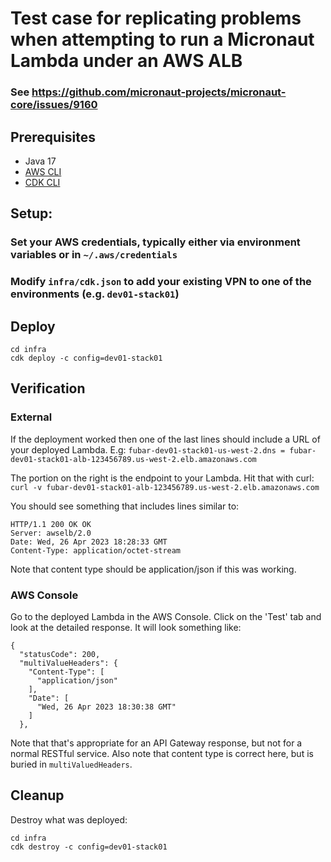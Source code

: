 # Test case for replicating problems when attempting to run a Micronaut Lambda under an AWS ALB

### See https://github.com/micronaut-projects/micronaut-core/issues/9160

## Prerequisites

- Java 17
- [AWS CLI](https://aws.amazon.com/cli/)
- [CDK CLI](https://docs.aws.amazon.com/cdk/v2/guide/cli.html)

## Setup:

### Set your AWS credentials, typically either via environment variables or in `~/.aws/credentials`

### Modify `infra/cdk.json` to add your existing VPN to one of the environments (e.g. `dev01-stack01`)

## Deploy

```
cd infra
cdk deploy -c config=dev01-stack01
```

## Verification

### External
If the deployment worked then one of the last lines should include a URL of your deployed Lambda.
E.g:
`fubar-dev01-stack01-us-west-2.dns = fubar-dev01-stack01-alb-123456789.us-west-2.elb.amazonaws.com`

The portion on the right is the endpoint to your Lambda. Hit that with curl:
`curl -v fubar-dev01-stack01-alb-123456789.us-west-2.elb.amazonaws.com`

You should see something that includes lines similar to:
````
HTTP/1.1 200 OK OK
Server: awselb/2.0
Date: Wed, 26 Apr 2023 18:28:33 GMT
Content-Type: application/octet-stream
````

Note that content type should be application/json if this was working.

### AWS Console
Go to the deployed Lambda in the AWS Console.
Click on the 'Test' tab and look at the detailed response. It will look something like:
````
{
  "statusCode": 200,
  "multiValueHeaders": {
    "Content-Type": [
      "application/json"
    ],
    "Date": [
      "Wed, 26 Apr 2023 18:30:38 GMT"
    ]
  },
````
Note that that's appropriate for an API Gateway response, but not for a normal RESTful
service. Also note that content type is correct here, but is buried in `multiValuedHeaders`.

## Cleanup
Destroy what was deployed:
```
cd infra
cdk destroy -c config=dev01-stack01
```